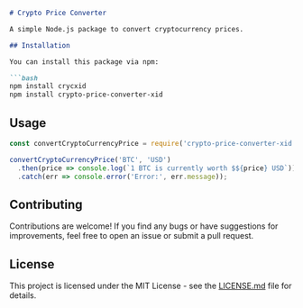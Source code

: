 ```markdown
# Crypto Price Converter

A simple Node.js package to convert cryptocurrency prices.

## Installation

You can install this package via npm:

```bash
npm install crycxid
npm install crypto-price-converter-xid
```

## Usage

```javascript
const convertCryptoCurrencyPrice = require('crypto-price-converter-xid');

convertCryptoCurrencyPrice('BTC', 'USD')
  .then(price => console.log(`1 BTC is currently worth $${price} USD`))
  .catch(err => console.error('Error:', err.message));
```

## Contributing

Contributions are welcome! If you find any bugs or have suggestions for improvements, feel free to open an issue or submit a pull request.

## License

This project is licensed under the MIT License - see the [LICENSE.md](LICENSE.md) file for details.

```